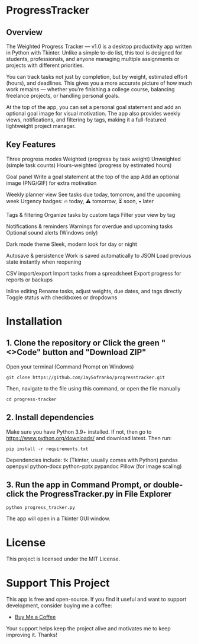 # ProgressTracker

## Overview

The Weighted Progress Tracker — v1.0 is a desktop productivity app written in Python with Tkinter. Unlike a simple to-do list, this tool is designed for students, professionals, and anyone managing multiple assignments or projects with different priorities.

You can track tasks not just by completion, but by weight, estimated effort (hours), and deadlines. This gives you a more accurate picture of how much work remains — whether you’re finishing a college course, balancing freelance projects, or handling personal goals.

At the top of the app, you can set a personal goal statement and add an optional goal image for visual motivation. The app also provides weekly views, notifications, and filtering by tags, making it a full-featured lightweight project manager.

## Key Features

Three progress modes
  Weighted (progress by task weight)
  Unweighted (simple task counts)
  Hours-weighted (progress by estimated hours)

Goal panel
  Write a goal statement at the top of the app
  Add an optional image (PNG/GIF) for extra motivation

Weekly planner view
  See tasks due today, tomorrow, and the upcoming week
  Urgency badges: 🔥 today, ⚠ tomorrow, ⏳ soon, • later

Tags & filtering
  Organize tasks by custom tags
  Filter your view by tag

Notifications & reminders
  Warnings for overdue and upcoming tasks
  Optional sound alerts (Windows only)

Dark mode theme
  Sleek, modern look for day or night

Autosave & persistence
  Work is saved automatically to JSON
  Load previous state instantly when reopening

CSV import/export
  Import tasks from a spreadsheet
  Export progress for reports or backups

Inline editing
  Rename tasks, adjust weights, due dates, and tags directly
  Toggle status with checkboxes or dropdowns

# Installation
## 1. Clone the repository or Click the green "<>Code" button and "Download ZIP"
Open your terminal (Command Prompt on Windows)
```
git clone https://github.com/JaySofranko/progresstracker.git
```
Then, navigate to the file using this command, or open the file manually
```
cd progress-tracker
```

## 2. Install dependencies
Make sure you have Python 3.9+ installed. If not, then go to https://www.python.org/downloads/ and download latest. Then run:
```
pip install -r requirements.txt
```
Dependencies include:
tk (Tkinter, usually comes with Python)
pandas
openpyxl
python-docx
python-pptx
pypandoc
Pillow (for image scaling)

## 3. Run the app in Command Prompt, or double-click the ProgressTracker.py in File Explorer
```
python progress_tracker.py
```
The app will open in a Tkinter GUI window.

# License
This project is licensed under the MIT License.

# Support This Project

This app is free and open-source. If you find it useful and want to support development, consider buying me a coffee:

- [Buy Me a Coffee]([https://buymeacoffee.com/jaysofranko])

Your support helps keep the project alive and motivates me to keep improving it. Thanks!
